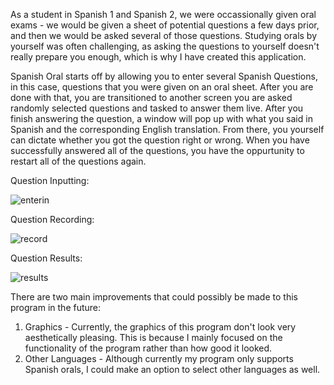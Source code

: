 As a student in Spanish 1 and Spanish 2, we were occassionally given oral exams - we would be given a sheet of potential questions a few days prior, and then we would be asked several of those questions. Studying orals by yourself was often challenging, as asking the questions to yourself doesn't really prepare you enough, which is why I have created this application.

Spanish Oral starts off by allowing you to enter several Spanish Questions, in this case, questions that you were given on an oral sheet. After you are done with that, you are transitioned to another screen you are asked randomly selected questions and tasked to answer them live. After you finish answering the question, a window will pop up with what you said in Spanish and the corresponding English translation. From there, you yourself can dictate whether you got the question right or wrong. When you have successfully answered all of the questions, you have the oppurtunity to restart all of the questions again. 

Question Inputting:

![enterin](https://github.com/GithubArnavSharma/SpanishOral/assets/77365987/9514c991-a750-444f-8743-aba7c6004cdb)

Question Recording:

![record](https://github.com/GithubArnavSharma/SpanishOral/assets/77365987/84325ea6-fbca-425d-9096-184d954e4e32)

Question Results:

![results](https://github.com/GithubArnavSharma/SpanishOral/assets/77365987/cec92cd2-d8f9-4ee6-9b5c-d8b637bd39e8)

There are two main improvements that could possibly be made to this program in the future:
1. Graphics - Currently, the graphics of this program don't look very aesthetically pleasing. This is because I mainly focused on the functionality of the program rather than how good it looked. 
2. Other Languages - Although currently my program only supports Spanish orals, I could make an option to select other languages as well. 
